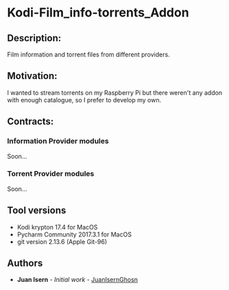 # Kodi-Film_info-torrents_Addon

## Description:

Film information and torrent files from different providers.

## Motivation:

I wanted to stream torrents on my Raspberry Pi but there weren't any addon with enough catalogue, so I prefer to develop my own.

## Contracts:

### Information Provider modules

Soon...

### Torrent Provider modules

Soon...

## Tool versions

* Kodi krypton 17.4 for MacOS
* Pycharm Community 2017.3.1 for MacOS
* git version 2.13.6 (Apple Git-96)


## Authors
* **Juan Isern** - *Initial work* - [JuanIsernGhosn](https://github.com/JuanIsernGhosn/)
